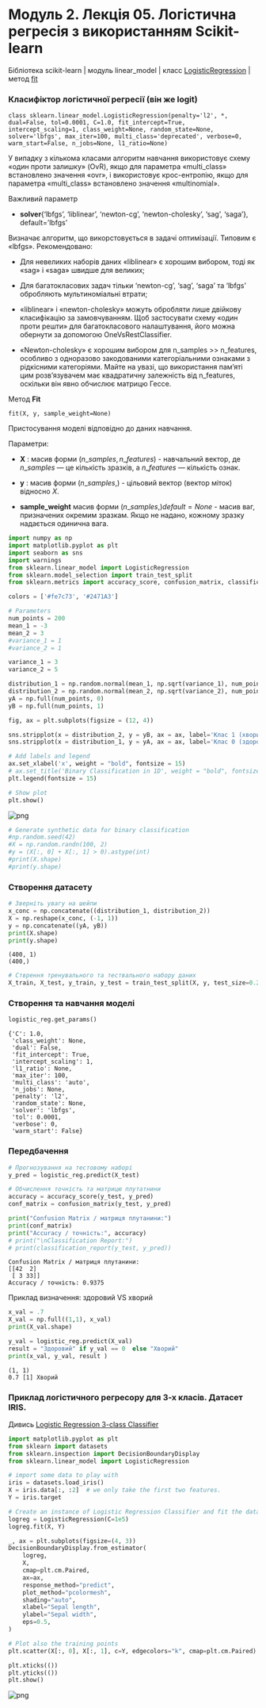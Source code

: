 # Модуль 2. Лекція 05. Логістична регресія з використанням Scikit-learn

Бібліотека scikit-learn | модуль linear_model | класс [LogisticRegression](https://scikit-learn.org/stable/modules/generated/sklearn.linear_model.LogisticRegression.html) | метод [fit]()

### Класифіктор логістичної регресії (він же **logit**)
```
class sklearn.linear_model.LogisticRegression(penalty='l2', *, dual=False, tol=0.0001, C=1.0, fit_intercept=True, intercept_scaling=1, class_weight=None, random_state=None, solver='lbfgs', max_iter=100, multi_class='deprecated', verbose=0, warm_start=False, n_jobs=None, l1_ratio=None)

```

У випадку з кількома класами алгоритм навчання використовує схему «один проти залишку» (OvR), якщо для параметра «multi_class» встановлено значення «ovr», і використовує крос-ентропію, якщо для параметра «multi_class» встановлено значення «multinomial».

Важливий параметр
- **solver**{‘lbfgs’, ‘liblinear’, ‘newton-cg’, ‘newton-cholesky’, ‘sag’, ‘saga’}, default=’lbfgs’

Визначає алгоритм, що викорстовується  в задачі оптимізації. Типовим є «lbfgs». Рекомендовано:

- Для невеликих наборів даних «liblinear» є хорошим вибором, тоді як «sag» і «saga» швидше для великих;

- Для багатокласових задач тільки ‘newton-cg’, ‘sag’, ‘saga’ та ‘lbfgs’ обробляють мультиноміальні втрати;

- «liblinear» і «newton-cholesky» можуть обробляти лише двійкову класифікацію за замовчуванням. Щоб застосувати схему «один проти решти» для багатокласового налаштування, його можна обернути за допомогою OneVsRestClassifier.

- «Newton-cholesky» є хорошим вибором для n_samples >> n_features, особливо з одноразово закодованими категоріальними ознаками з рідкісними категоріями. Майте на увазі, що використання пам’яті цим розв’язувачем має квадратичну залежність від n_features, оскільки він явно обчислює матрицю Гессе.


Метод **Fit**

```
fit(X, y, sample_weight=None)
```
Пристосування моделі відповідно до даних навчання.

Параметри:
- **X** : масив форми $(n\_samples, n\_features)$ - навчальний вектор, де $n\_samples$ — це кількість зразків, а $n\_features$ — кількість ознак.

- **y** : масив форми $(n\_samples,)$ - цільовий вектор (вектор міток) відносно $X$.

- **sample_weight** масив форми $(n\_samples,) default=None$ - масив ваг, призначених окремим зразкам. Якщо не надано, кожному зразку надається одинична вага.


```python
import numpy as np
import matplotlib.pyplot as plt
import seaborn as sns
import warnings
from sklearn.linear_model import LogisticRegression
from sklearn.model_selection import train_test_split
from sklearn.metrics import accuracy_score, confusion_matrix, classification_report
```


```python
colors = ['#fe7c73', '#2471A3']
```


```python
# Parameters
num_points = 200
mean_1 = -3
mean_2 = 3
#variance_1 = 1
#variance_2 = 1

variance_1 = 3
variance_2 = 5

distribution_1 = np.random.normal(mean_1, np.sqrt(variance_1), num_points)
distribution_2 = np.random.normal(mean_2, np.sqrt(variance_2), num_points)
yA = np.full(num_points, 0)
yB = np.full(num_points, 1)
```


```python
fig, ax = plt.subplots(figsize = (12, 4))

sns.stripplot(x = distribution_2, y = yB, ax = ax, label='Клас 1 (хворий)', alpha=0.5, orient="h", color = colors[1])
sns.stripplot(x = distribution_1, y = yA, ax = ax, label='Клас 0 (здоровий)', alpha=0.5, orient="h", color = colors[0])

# Add labels and legend
ax.set_xlabel('x', weight = "bold", fontsize = 15)
# ax.set_title('Binary Classification in 1D', weight = "bold", fontsize = 20, pad = 15)
plt.legend(fontsize = 15)

# Show plot
plt.show()
```


    
![png](output_7_0.png)
    



```python
# Generate synthetic data for binary classification
#np.random.seed(42)
#X = np.random.randn(100, 2)
#y = (X[:, 0] + X[:, 1] > 0).astype(int)
#print(X.shape)
#print(y.shape)
```

### Створення датасету


```python
# Зверніть увагу на шейпи
x_conc = np.concatenate((distribution_1, distribution_2))
X = np.reshape(x_conc, (-1, 1))
y = np.concatenate((yA, yB))
print(X.shape)
print(y.shape)
```

    (400, 1)
    (400,)
    


```python
# Стврення тренувального та тествального набору даних
X_train, X_test, y_train, y_test = train_test_split(X, y, test_size=0.2, random_state=42)
```

###  Створення та навчання моделі



```python
logistic_reg.get_params()
```




    {'C': 1.0,
     'class_weight': None,
     'dual': False,
     'fit_intercept': True,
     'intercept_scaling': 1,
     'l1_ratio': None,
     'max_iter': 100,
     'multi_class': 'auto',
     'n_jobs': None,
     'penalty': 'l2',
     'random_state': None,
     'solver': 'lbfgs',
     'tol': 0.0001,
     'verbose': 0,
     'warm_start': False}



### Передбачення


```python
# Прогнозування на тестовому наборі
y_pred = logistic_reg.predict(X_test)

# Обчислення точність та матрицю плутатнини
accuracy = accuracy_score(y_test, y_pred)
conf_matrix = confusion_matrix(y_test, y_pred)
```


```python
print("Confusion Matrix / матриця плутанини:")
print(conf_matrix)
print("Accuracy / точність:", accuracy)
# print("\nClassification Report:")
# print(classification_report(y_test, y_pred))
```

    Confusion Matrix / матриця плутанини:
    [[42  2]
     [ 3 33]]
    Accuracy / точність: 0.9375
    

Приклад визначення: здоровий VS хворий


```python
x_val = .7
X_val = np.full((1,1), x_val)
print(X_val.shape)

y_val = logistic_reg.predict(X_val)
result = "Здоровий" if y_val == 0  else "Хворий"
print(x_val, y_val, result )

```

    (1, 1)
    0.7 [1] Хворий
    

### Приклад логістичного регресору для 3-х класів. Датасет IRIS.

Дивись [Logistic Regression 3-class Classifier](https://scikit-learn.org/stable/auto_examples/linear_model/plot_iris_logistic.html#sphx-glr-auto-examples-linear-model-plot-iris-logistic-py)


```python
import matplotlib.pyplot as plt
from sklearn import datasets
from sklearn.inspection import DecisionBoundaryDisplay
from sklearn.linear_model import LogisticRegression

# import some data to play with
iris = datasets.load_iris()
X = iris.data[:, :2]  # we only take the first two features.
Y = iris.target

# Create an instance of Logistic Regression Classifier and fit the data.
logreg = LogisticRegression(C=1e5)
logreg.fit(X, Y)

_, ax = plt.subplots(figsize=(4, 3))
DecisionBoundaryDisplay.from_estimator(
    logreg,
    X,
    cmap=plt.cm.Paired,
    ax=ax,
    response_method="predict",
    plot_method="pcolormesh",
    shading="auto",
    xlabel="Sepal length",
    ylabel="Sepal width",
    eps=0.5,
)

# Plot also the training points
plt.scatter(X[:, 0], X[:, 1], c=Y, edgecolors="k", cmap=plt.cm.Paired)

plt.xticks(())
plt.yticks(())
plt.show()
```


    
![png](output_20_0.png)
    



```python

```
